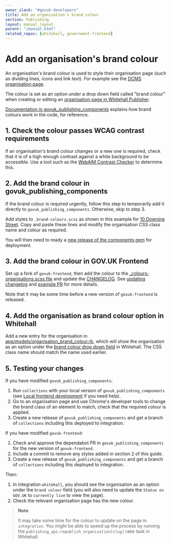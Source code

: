```yaml
---
owner_slack: "#govuk-developers"
title: Add an organisation's brand colour
section: Publishing
layout: manual_layout
parent: "/manual.html"
related_repos: [whitehall, government-frontend]
---
```


# Add an organisation's brand colour

An organisation's brand colour is used to style their organisation page (such as dividing lines, icons and link text). For example see the [DCMS organisation page](https://www.gov.uk/government/organisations/department-for-digital-culture-media-sport).

The colour is set as an option under a drop down field called "brand colour" when creating or editing an [organisation page in Whitehall Publisher](https://whitehall-admin.publishing.service.gov.uk/government/admin/organisations).

[Documentation in govuk_publishing_components](https://github.com/alphagov/govuk_publishing_components/blob/main/docs/component_branding.md) explains how brand colours work in the code, for reference.

## 1. Check the colour passes WCAG contrast requirements

If an organisation's brand colour changes or a new one is required, check that it is of a high enough contrast against a white background to be accessible. Use a tool such as the [WebAIM Contrast Checker](https://webaim.org/resources/contrastchecker/) to determine this.

## 2. Add the brand colour in govuk_publishing_components

If the brand colour is required urgently, follow this step to temporarily add it directly to `govuk_publishing_components`. Otherwise, skip to step 3.

Add styles to `_brand-colours.scss` as shown in this example for [10 Downing Street](https://github.com/alphagov/govuk_publishing_components/blob/cefed3993d91f375a9990d703d49b41277acb189/app/assets/stylesheets/govuk_publishing_components/components/helpers/_brand-colours.scss#L58-L78). Copy and paste these lines and modify the organisation CSS class name and colour as required.

You will then need to ready a [new release of the components gem](https://github.com/alphagov/govuk_publishing_components/blob/main/docs/publishing-to-rubygems.md) for deployment.

## 3. Add the brand colour in GOV.UK Frontend

Set up a fork of `govuk-frontend`, then add the colour to the [_colours-organisations.scss file](https://github.com/alphagov/govuk-frontend/blob/main/src/govuk/settings/_colours-organisations.scss) and update the [CHANGELOG](https://github.com/alphagov/govuk-frontend/blob/main/CHANGELOG.md).
See [updating changelog](https://github.com/alphagov/govuk-frontend/blob/main/docs/contributing/versioning.md#updating-changelog) and [example PR](https://github.com/alphagov/govuk-frontend/pull/1918) for more details.

Note that it may be some time before a new version of `govuk-frontend` is released.

## 4. Add the organisation as brand colour option in Whitehall

Add a new entry for the organisation in [app/models/organisation_brand_colour.rb](https://github.com/alphagov/whitehall/blob/main/app/models/organisation_brand_colour.rb), which will show the organisation as an option under the [brand colour drop down field](https://github.com/alphagov/whitehall/blob/52aff8f61a29b3999054b5b5c94875a5534eaf9a/app/views/admin/organisations/_form.html.erb#L25) in Whitehall. The CSS class name should match the name used earlier.

## 5. Testing your changes

If you have modified `govuk_publishing_components`:

1. Run `collections` with your local version of `govuk_publishing_components` (see [Local frontend development](/manual/local-frontend-development.html) if you need help).
2. Go to an organisation page and use Chrome's developer tools to change the brand class of an element to match, check that the required colour is applied.
3. Create a new release of `govuk_publishing_components` and get a branch of `collections` including this deployed to integration.

If you have modified `govuk-frontend`:

1. Check and approve the dependabot PR in `govuk_publishing_components` for the new version of `govuk-frontend`.
2. Include a commit to remove any styles added in section 2 of this guide.
3. Create a new release of `govuk_publishing_components` and get a branch of `collections` including this deployed to integration.

Then:

1. In integration `whitehall`, you should see the organisation as an option under the `brand colour` field (you will also need to update the `Status on GOV.UK` to `currently live` to view the page).
2. Check the relevant organisation page has the new colour.

> **Note**
>
> It may take some time for the colour to update on the page in `integration`.
> You might be able to speed up the process by running the
> `publishing_api:republish_organisation[slug]` rake task in Whitehall.

